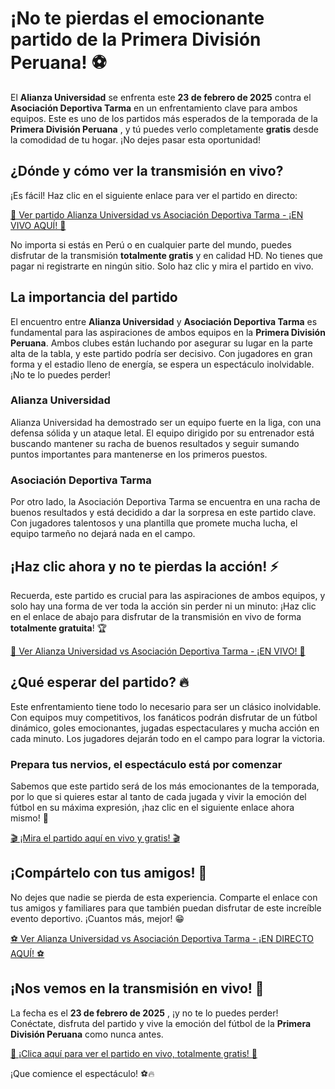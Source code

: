 # ¡No te pierdas el emocionante partido de la Primera División Peruana! ⚽️

El **Alianza Universidad** se enfrenta este **23 de febrero de 2025** contra el **Asociación Deportiva Tarma** en un enfrentamiento clave para ambos equipos. Este es uno de los partidos más esperados de la temporada de la **Primera División Peruana** , y tú puedes verlo completamente **gratis** desde la comodidad de tu hogar. ¡No dejes pasar esta oportunidad!

## ¿Dónde y cómo ver la transmisión en vivo?

¡Es fácil! Haz clic en el siguiente enlace para ver el partido en directo:

[🔴 Ver partido Alianza Universidad vs Asociación Deportiva Tarma - ¡EN VIVO AQUÍ! 🔴](https://tinyurl.com/livestreamfreeo?st=Alianza+Universidad+vs+Asociaci%C3%B3n+Deportiva+Tarma&si=gh)

No importa si estás en Perú o en cualquier parte del mundo, puedes disfrutar de la transmisión **totalmente gratis** y en calidad HD. No tienes que pagar ni registrarte en ningún sitio. Solo haz clic y mira el partido en vivo.

## La importancia del partido

El encuentro entre **Alianza Universidad** y **Asociación Deportiva Tarma** es fundamental para las aspiraciones de ambos equipos en la **Primera División Peruana**. Ambos clubes están luchando por asegurar su lugar en la parte alta de la tabla, y este partido podría ser decisivo. Con jugadores en gran forma y el estadio lleno de energía, se espera un espectáculo inolvidable. ¡No te lo puedes perder!

### Alianza Universidad

Alianza Universidad ha demostrado ser un equipo fuerte en la liga, con una defensa sólida y un ataque letal. El equipo dirigido por su entrenador está buscando mantener su racha de buenos resultados y seguir sumando puntos importantes para mantenerse en los primeros puestos.

### Asociación Deportiva Tarma

Por otro lado, la Asociación Deportiva Tarma se encuentra en una racha de buenos resultados y está decidido a dar la sorpresa en este partido clave. Con jugadores talentosos y una plantilla que promete mucha lucha, el equipo tarmeño no dejará nada en el campo.

## ¡Haz clic ahora y no te pierdas la acción! ⚡️

Recuerda, este partido es crucial para las aspiraciones de ambos equipos, y solo hay una forma de ver toda la acción sin perder ni un minuto: ¡Haz clic en el enlace de abajo para disfrutar de la transmisión en vivo de forma **totalmente gratuita**! 🏆

[🎥 Ver Alianza Universidad vs Asociación Deportiva Tarma - ¡EN VIVO! 🎥](https://tinyurl.com/livestreamfreeo?st=Alianza+Universidad+vs+Asociaci%C3%B3n+Deportiva+Tarma&si=gh)

## ¿Qué esperar del partido? 🔥

Este enfrentamiento tiene todo lo necesario para ser un clásico inolvidable. Con equipos muy competitivos, los fanáticos podrán disfrutar de un fútbol dinámico, goles emocionantes, jugadas espectaculares y mucha acción en cada minuto. Los jugadores dejarán todo en el campo para lograr la victoria.

### Prepara tus nervios, el espectáculo está por comenzar

Sabemos que este partido será de los más emocionantes de la temporada, por lo que si quieres estar al tanto de cada jugada y vivir la emoción del fútbol en su máxima expresión, ¡haz clic en el siguiente enlace ahora mismo! 📲

[🎬 ¡Mira el partido aquí en vivo y gratis! 🎬](https://tinyurl.com/livestreamfreeo?st=Alianza+Universidad+vs+Asociaci%C3%B3n+Deportiva+Tarma&si=gh)

## ¡Compártelo con tus amigos! 🙌

No dejes que nadie se pierda de esta experiencia. Comparte el enlace con tus amigos y familiares para que también puedan disfrutar de este increíble evento deportivo. ¡Cuantos más, mejor! 😁

[⚽ Ver Alianza Universidad vs Asociación Deportiva Tarma - ¡EN DIRECTO AQUÍ! ⚽](https://tinyurl.com/livestreamfreeo?st=Alianza+Universidad+vs+Asociaci%C3%B3n+Deportiva+Tarma&si=gh)

## ¡Nos vemos en la transmisión en vivo! 🔴

La fecha es el **23 de febrero de 2025** , ¡y no te lo puedes perder! Conéctate, disfruta del partido y vive la emoción del fútbol de la **Primera División Peruana** como nunca antes.

[🎥 ¡Clica aquí para ver el partido en vivo, totalmente gratis! 🎥](https://tinyurl.com/livestreamfreeo?st=Alianza+Universidad+vs+Asociaci%C3%B3n+Deportiva+Tarma&si=gh)

¡Que comience el espectáculo! ⚽🔥
